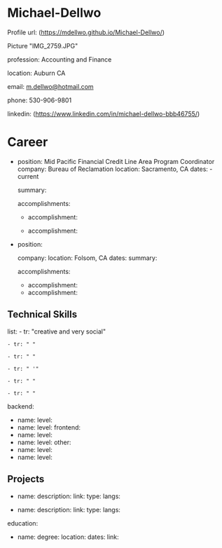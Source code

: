 # Michael-Dellwo
Profile
url: (https://mdellwo.github.io/Michael-Dellwo/)



  
  Picture "IMG_2759.JPG"
  
  profession: Accounting and Finance  
  
  location: Auburn CA
  
  email: m.dellwo@hotmail.com
  
  phone: 530-906-9801
  
 
  linkedin: (https://www.linkedin.com/in/michael-dellwo-bbb46755/)
  
  

# Career

 - position: Mid Pacific Financial Credit Line Area Program Coordinator  
   company: Bureau of Reclamation 
   location: Sacramento, CA
   dates:  - current
   
   summary: 
   
   accomplishments:
    - accomplishment: 
    
    - accomplishment: 
    
 - position: 
 
   company: 
   location: Folsom, CA
   dates: 
   summary: 
   
   accomplishments:
    - accomplishment: 
    - accomplishment: 

## Technical Skills
  list:
    - tr: "creative and very social"
    
    - tr: " "
    
    - tr: " "
    
    - tr: " '"
    
    - tr: " "
    
    - tr: " "
    
  backend:
   - name: 
     level: 
   - name: 
     level: 
  frontend:
   - name: 
     level: 
   - name: 
     level: 
  other:
   - name: 
     level: 
   - name: 
     level: 

## Projects
  - name: 
    description: 
    link: 
    type:
    langs: 

  - name:
    description: 
    link: 
    type: 
    langs: 

education:
  - name: 
    degree:
    location: 
    dates: 
    link: 
